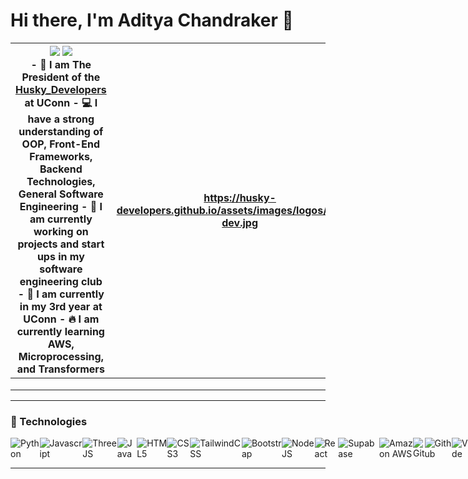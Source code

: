 # Hi there, I'm Aditya Chandraker 👋

| [![](https://img.shields.io/badge/linkedin-%230077B5.svg?&style=for-the-badge&logo=linkedin&logoColor=white)](www.linkedin.com/in/aditya-chandraker-68081822a) [![](https://img.shields.io/badge/Gmail-D14836?style=for-the-badge&logo=gmail&logoColor=white)](mailto:aditya.chandraker@uconn.edu) <br>  - 🔭 I am The President of the [Husky_Developers](https://husky-developers.github.io/) at UConn - 💻 I have a strong understanding of OOP, Front-End Frameworks, Backend Technologies, General Software Engineering - 🌱 I am currently working on projects and start ups in my software engineering club - 🔬 I am currently in my 3rd year at UConn - 🔥 I am currently learning AWS, Microprocessing, and Transformers | https://husky-developers.github.io/assets/images/logos/husky-dev.jpg |   |   |   |
|-------------------------------------------------------------------------------------------------------------------------------------------------------------------------------------------------------------------------------------------------------------------------------------------------------------------------------------------------------------------------------------------------------------------------------------------------------------------------------------------------------------------------------------------------------------------------------------------------------------------------------------------------------------------------------------------------------------------------------|----------------------------------------------------------------------|---|---|---|
|                                                                                                                                                                                                                                                                                                                                                                                                                                                                                                                                                                                                                                                                                                                               |                                                                      |   |   |   |
|                                                                                                                                                                                                                                                                                                                                                                                                                                                                                                                                                                                                                                                                                                                               |                                                                      |   |   |   |
|                                                                                                                                                                                                                                                                                                                                                                                                                                                                                                                                                                                                                                                                                                                               |                                                                      |   |   |   |


---

### 📱 Technologies 
<div style="display:flex">
<img alt="Python" src="https://img.shields.io/badge/Python-FFD43B?style=for-the-badge&logo=python&logoColor=blue">
<img alt="Javascript" src="https://img.shields.io/badge/JavaScript-323330?style=for-the-badge&logo=javascript&logoColor=F7DF1E">
<img alt="ThreeJS" src="https://img.shields.io/badge/Three.js-000000?style=for-the-badge&logo=three.js&logoColor=white">
<img alt="Java" src="https://img.shields.io/badge/Java-ED8B00?style=for-the-badge&logo=java&logoColor=white">
<img alt="HTML5" src="https://img.shields.io/badge/html5%20-%23E34F26.svg?&style=for-the-badge&logo=html5&logoColor=white"/>
<img alt="CSS3" src="https://img.shields.io/badge/css3%20-%231572B6.svg?&style=for-the-badge&logo=css3&logoColor=white"/>
<img alt="TailwindCSS" src="https://img.shields.io/badge/Tailwind_CSS-38B2AC?style=for-the-badge&logo=tailwind-css&logoColor=white">
<img alt="Bootstrap" src="https://img.shields.io/badge/Bootstrap-563D7C?style=for-the-badge&logo=bootstrap&logoColor=white">
<img alt="NodeJS" src="https://img.shields.io/badge/node.js%20-%2343853D.svg?&style=for-the-badge&logo=node.js&logoColor=white"/>
<img alt="React" src="https://img.shields.io/badge/React-20232A?style=for-the-badge&logo=react&logoColor=61DAFB">
<img alt="Supabase" src="https://img.shields.io/badge/Supabase-181818?style=for-the-badge&logo=supabase&logoColor=white">
<img alt="Amazon AWS" src="https://img.shields.io/badge/Amazon_AWS-232F3E?style=for-the-badge&logo=amazon-aws&logoColor=white">
<img alt="Git" src="https://img.shields.io/badge/GIT-E44C30?style=for-the-badge&logo=git&logoColor=white">
<img alt="Github" src="https://img.shields.io/badge/GitHub-100000?style=for-the-badge&logo=github&logoColor=white">
<img alt="VSCode" src="https://img.shields.io/badge/VSCode-0078D4?style=for-the-badge&logo=visual%20studio%20code&logoColor=white">
<img alt="RaspberryPi" src="https://img.shields.io/badge/Raspberry%20Pi-A22846?style=for-the-badge&logo=Raspberry%20Pi&logoColor=white">
</div>

---
